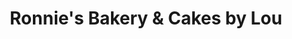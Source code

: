 ---
title: "Ronnie's Bakery & Cakes by Lou"
url: /bluffton/ronnies-bakery-und-cakes-by-lou/
shop: Konditorei
---